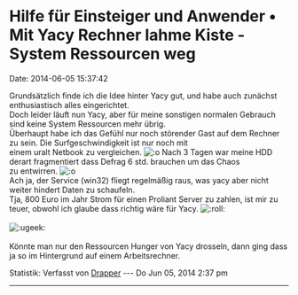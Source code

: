 Hilfe für Einsteiger und Anwender • Mit Yacy Rechner lahme Kiste - System Ressourcen weg
========================================================================================

Date: 2014-06-05 15:37:42

Grundsätzlich finde ich die Idee hinter Yacy gut, und habe auch zunächst
enthusiastisch alles eingerichtet.\
Doch leider läuft nun Yacy, aber für meine sonstigen normalen Gebrauch
sind keine System Ressourcen mehr übrig.\
Überhaupt habe ich das Gefühl nur noch störender Gast auf dem Rechner zu
sein. Die Surfgeschwindigkeit ist nur noch mit\
einem uralt Netbook zu vergleichen.
![:o](http://forum.yacy-websuche.de/images/smilies/icon_e_surprised.gif "Surprised")
Nach 3 Tagen war meine HDD derart fragmentiert dass Defrag 6 std.
brauchen um das Chaos\
zu entwirren.
![:o](http://forum.yacy-websuche.de/images/smilies/icon_e_surprised.gif "Surprised")\
Ach ja, der Service (win32) fliegt regelmäßig raus, was yacy aber nicht
weiter hindert Daten zu schaufeln.\
Tja, 800 Euro im Jahr Strom für einen Proliant Server zu zahlen, ist mir
zu teuer, obwohl ich glaube dass richtig wäre für Yacy.
![:roll:](http://forum.yacy-websuche.de/images/smilies/icon_rolleyes.gif "Rolling Eyes")\
\
![:ugeek:](http://forum.yacy-websuche.de/images/smilies/icon_e_ugeek.gif "Uber Geek")\
\
Könnte man nur den Ressourcen Hunger von Yacy drosseln, dann ging dass
ja so im Hintergrund auf einem Arbeitsrechner.

Statistik: Verfasst von
[Drapper](http://forum.yacy-websuche.de/memberlist.php?mode=viewprofile&u=9422)
--- Do Jun 05, 2014 2:37 pm

------------------------------------------------------------------------
